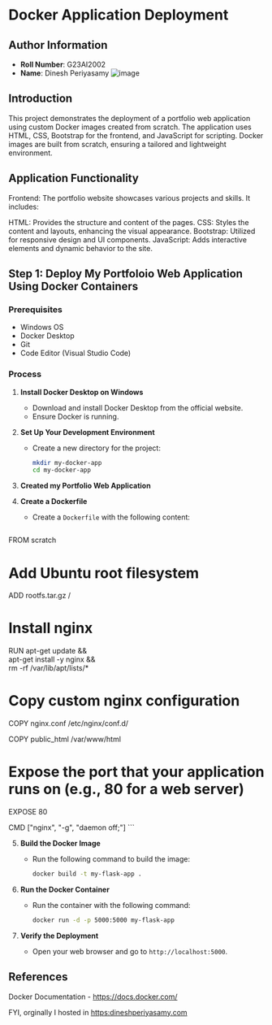 # Docker Application Deployment

## Author Information
- **Roll Number**: G23AI2002
- **Name**: Dinesh Periyasamy
![image](https://github.com/user-attachments/assets/3ffbdb32-682a-4a72-9b92-67b2959c8a11)

## Introduction
This project demonstrates the deployment of a portfolio web application using custom Docker images created from scratch. The application uses HTML, CSS, Bootstrap for the frontend, and JavaScript for scripting. Docker images are built from scratch, ensuring a tailored and lightweight environment.

## Application Functionality
Frontend: The portfolio website showcases various projects and skills. It includes:

HTML: Provides the structure and content of the pages.
CSS: Styles the content and layouts, enhancing the visual appearance.
Bootstrap: Utilized for responsive design and UI components.
JavaScript: Adds interactive elements and dynamic behavior to the site.



## Step 1: Deploy My Portfoloio Web Application Using Docker Containers

### Prerequisites
- Windows OS
- Docker Desktop
- Git
- Code Editor (Visual Studio Code)

### Process

1. **Install Docker Desktop on Windows**
   - Download and install Docker Desktop from the official website.
   - Ensure Docker is running.

2. **Set Up Your Development Environment**
   - Create a new directory for the project:
     ```bash
     mkdir my-docker-app
     cd my-docker-app
     ```

3. **Created my Portfolio Web Application**
    
4. **Create a Dockerfile**
   - Create a `Dockerfile` with the following content:
     ```dockerfile
FROM scratch

# Add Ubuntu root filesystem
ADD rootfs.tar.gz /

# Install nginx
RUN apt-get update && \
    apt-get install -y nginx && \
    rm -rf /var/lib/apt/lists/*

# Copy custom nginx configuration
COPY nginx.conf /etc/nginx/conf.d/


COPY public_html /var/www/html

# Expose the port that your application runs on (e.g., 80 for a web server)
EXPOSE 80

CMD ["nginx", "-g", "daemon off;"]
     ```

5. **Build the Docker Image**
   - Run the following command to build the image:
     ```bash
     docker build -t my-flask-app .
     ```

6. **Run the Docker Container**
   - Run the container with the following command:
     ```bash
     docker run -d -p 5000:5000 my-flask-app
     ```

7. **Verify the Deployment**
   - Open your web browser and go to `http://localhost:5000`.


## References
Docker Documentation - https://docs.docker.com/

FYI, orginally I hosted in [https:dineshperiyasamy.com](https://dineshperiyasamy.com/)
